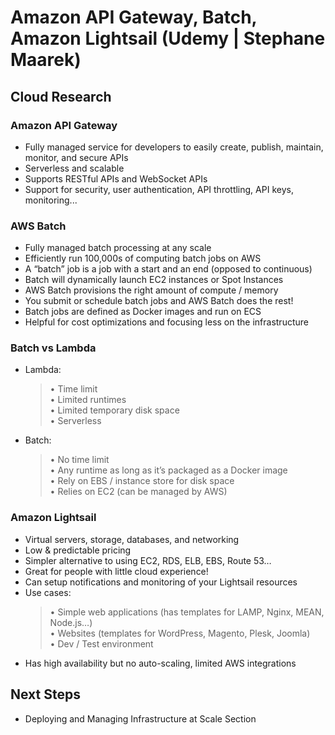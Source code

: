 # Amazon API Gateway, Batch, Amazon Lightsail (Udemy | Stephane Maarek)

## Cloud Research

### Amazon API Gateway

- Fully managed service for developers to easily create, publish, maintain,
  monitor, and secure APIs
- Serverless and scalable
- Supports RESTful APIs and WebSocket APIs
- Support for security, user authentication, API throttling, API keys, monitoring...

### AWS Batch

- Fully managed batch processing at any scale
- Efficiently run 100,000s of computing batch jobs on AWS
- A “batch” job is a job with a start and an end (opposed to continuous)
- Batch will dynamically launch EC2 instances or Spot Instances
- AWS Batch provisions the right amount of compute / memory
- You submit or schedule batch jobs and AWS Batch does the rest!
- Batch jobs are defined as Docker images and run on ECS
- Helpful for cost optimizations and focusing less on the infrastructure

### Batch vs Lambda

- Lambda:

  > • Time limit
  > <br>• Limited runtimes
  > <br>• Limited temporary disk space
  > <br>• Serverless

- Batch:
  > • No time limit
  > <br>• Any runtime as long as it’s packaged as a Docker image
  > <br>• Rely on EBS / instance store for disk space
  > <br>• Relies on EC2 (can be managed by AWS)

### Amazon Lightsail

- Virtual servers, storage, databases, and networking
- Low & predictable pricing
- Simpler alternative to using EC2, RDS, ELB, EBS, Route 53…
- Great for people with little cloud experience!
- Can setup notifications and monitoring of your Lightsail resources
- Use cases:
  > • Simple web applications (has templates for LAMP, Nginx, MEAN, Node.js…)
  > <br>• Websites (templates for WordPress, Magento, Plesk, Joomla)
  > <br>• Dev / Test environment
- Has high availability but no auto-scaling, limited AWS integrations

## Next Steps

- Deploying and Managing
  Infrastructure at Scale Section
